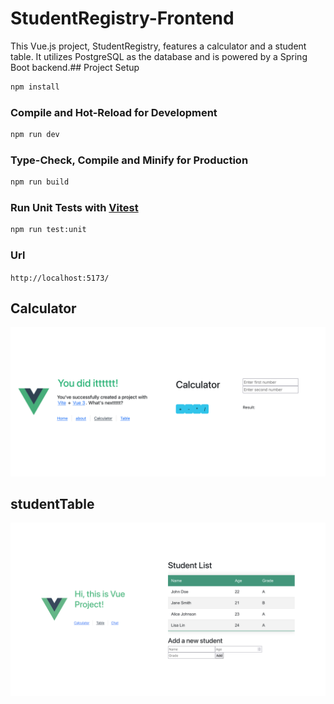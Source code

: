 # StudentRegistry-Frontend

This Vue.js project, StudentRegistry, features a calculator and a student table. It utilizes PostgreSQL as the database and is powered by a Spring Boot backend.## Project Setup

```sh
npm install
```

### Compile and Hot-Reload for Development

```sh
npm run dev
```

### Type-Check, Compile and Minify for Production

```sh
npm run build
```

### Run Unit Tests with [Vitest](https://vitest.dev/)

```sh
npm run test:unit
```

### Url

`
http://localhost:5173/
`
## Calculator
<img src="img/calculator.png">

## studentTable
<img src="img/studentTable.png">
